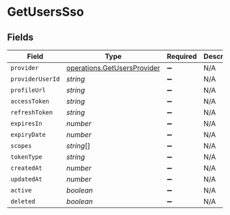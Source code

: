 # GetUsersSso


## Fields

| Field                                                                      | Type                                                                       | Required                                                                   | Description                                                                |
| -------------------------------------------------------------------------- | -------------------------------------------------------------------------- | -------------------------------------------------------------------------- | -------------------------------------------------------------------------- |
| `provider`                                                                 | [operations.GetUsersProvider](../../models/operations/getusersprovider.md) | :heavy_minus_sign:                                                         | N/A                                                                        |
| `providerUserId`                                                           | *string*                                                                   | :heavy_minus_sign:                                                         | N/A                                                                        |
| `profileUrl`                                                               | *string*                                                                   | :heavy_minus_sign:                                                         | N/A                                                                        |
| `accessToken`                                                              | *string*                                                                   | :heavy_minus_sign:                                                         | N/A                                                                        |
| `refreshToken`                                                             | *string*                                                                   | :heavy_minus_sign:                                                         | N/A                                                                        |
| `expiresIn`                                                                | *number*                                                                   | :heavy_minus_sign:                                                         | N/A                                                                        |
| `expiryDate`                                                               | *number*                                                                   | :heavy_minus_sign:                                                         | N/A                                                                        |
| `scopes`                                                                   | *string*[]                                                                 | :heavy_minus_sign:                                                         | N/A                                                                        |
| `tokenType`                                                                | *string*                                                                   | :heavy_minus_sign:                                                         | N/A                                                                        |
| `createdAt`                                                                | *number*                                                                   | :heavy_minus_sign:                                                         | N/A                                                                        |
| `updatedAt`                                                                | *number*                                                                   | :heavy_minus_sign:                                                         | N/A                                                                        |
| `active`                                                                   | *boolean*                                                                  | :heavy_minus_sign:                                                         | N/A                                                                        |
| `deleted`                                                                  | *boolean*                                                                  | :heavy_minus_sign:                                                         | N/A                                                                        |